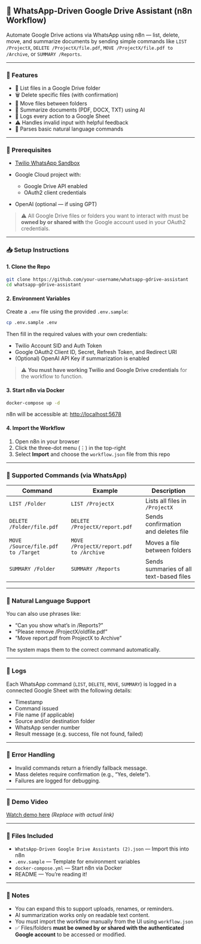 ## 📁 WhatsApp-Driven Google Drive Assistant (n8n Workflow)

Automate Google Drive actions via WhatsApp using n8n — list, delete, move, and summarize documents by sending simple commands like `LIST /ProjectX`, `DELETE /ProjectX/file.pdf`, `MOVE /ProjectX/file.pdf to /Archive`, or `SUMMARY /Reports`.

---

### 🚀 Features

* 📂 List files in a Google Drive folder
* 🗑️ Delete specific files (with confirmation)
* 📁 Move files between folders
* 🧐 Summarize documents (PDF, DOCX, TXT) using AI
* 🧾 Logs every action to a Google Sheet
* ⚠️ Handles invalid input with helpful feedback
* 🧐 Parses basic natural language commands

---

### 🔧 Prerequisites

* [Twilio WhatsApp Sandbox](https://www.twilio.com/console/sms/whatsapp/learn)
* Google Cloud project with:

  * Google Drive API enabled
  * OAuth2 client credentials
* OpenAI (optional — if using GPT)

> ⚠️ All Google Drive files or folders you want to interact with must be **owned by or shared with** the Google account used in your OAuth2 credentials.

---

### 📥 Setup Instructions

#### 1. Clone the Repo

```bash
git clone https://github.com/your-username/whatsapp-gdrive-assistant
cd whatsapp-gdrive-assistant
```

#### 2. Environment Variables

Create a `.env` file using the provided `.env.sample`:

```bash
cp .env.sample .env
```

Then fill in the required values with your own credentials:

* Twilio Account SID and Auth Token
* Google OAuth2 Client ID, Secret, Refresh Token, and Redirect URI
* (Optional) OpenAI API Key if summarization is enabled

> ⚠️ **You must have working Twilio and Google Drive credentials** for the workflow to function.

#### 3. Start n8n via Docker

```bash
docker-compose up -d
```

n8n will be accessible at: [http://localhost:5678](http://localhost:5678)

#### 4. Import the Workflow

1. Open n8n in your browser
2. Click the three-dot menu (⋮) in the top-right
3. Select **Import** and choose the `workflow.json` file from this repo

---

### 🔀 Supported Commands (via WhatsApp)

| Command                            | Example                                 | Description                             |
| ---------------------------------- | --------------------------------------- | --------------------------------------- |
| `LIST /Folder`                     | `LIST /ProjectX`                        | Lists all files in `/ProjectX`          |
| `DELETE /Folder/file.pdf`          | `DELETE /ProjectX/report.pdf`           | Sends confirmation and deletes file     |
| `MOVE /Source/file.pdf to /Target` | `MOVE /ProjectX/report.pdf to /Archive` | Moves a file between folders            |
| `SUMMARY /Folder`                  | `SUMMARY /Reports`                      | Sends summaries of all text-based files |

---

### 🧐 Natural Language Support

You can also use phrases like:

* “Can you show what’s in /Reports?”
* “Please remove /ProjectX/oldfile.pdf”
* “Move report.pdf from ProjectX to Archive”

The system maps them to the correct command automatically.

---

### 📜 Logs

Each WhatsApp command (`LIST`, `DELETE`, `MOVE`, `SUMMARY`) is logged in a connected Google Sheet with the following details:

* Timestamp
* Command issued
* File name (if applicable)
* Source and/or destination folder
* WhatsApp sender number
* Result message (e.g. success, file not found, failed)

---

### 🐞 Error Handling

* Invalid commands return a friendly fallback message.
* Mass deletes require confirmation (e.g., “Yes, delete”).
* Failures are logged for debugging.

---

### 🎥 Demo Video

[Watch demo here](https://your-demo-link.com) *(Replace with actual link)*

---

### 📁 Files Included

* `WhatsApp-Driven Google Drive Assistants (2).json` — Import this into n8n
* `.env.sample` — Template for environment variables
* `docker-compose.yml` — Start n8n via Docker
* README — You’re reading it!

---

### 📌 Notes

* You can expand this to support uploads, renames, or reminders.
* AI summarization works only on readable text content.
* You must import the workflow manually from the UI using `workflow.json`
* ✅ Files/folders **must be owned by or shared with the authenticated Google account** to be accessed or modified.
